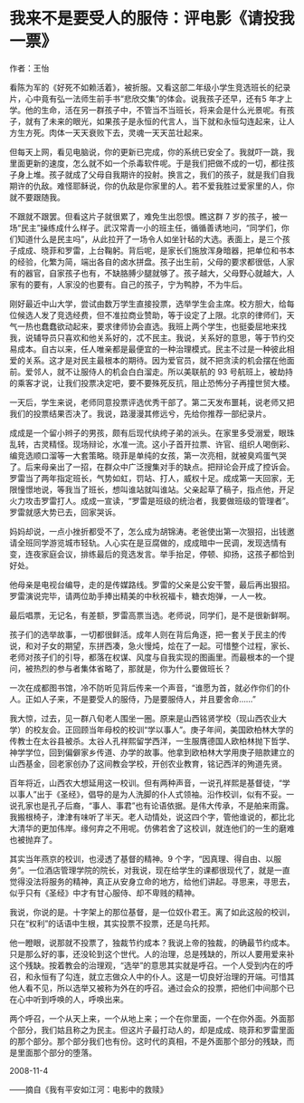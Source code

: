 # 我来不是要受人的服侍：评电影《请投我一票》

作者：王怡

看陈为军的《好死不如赖活着》，被折服。又看这部二年级小学生竞选班长的纪录片，心中竟有弘一法师生前手书“悲欣交集”的体会。说我孩子还早，还有5 年才上学。他的生命，活在另一群孩子中，不管当不当班长，将来会是什么光景呢。有孩子，就有了未来的眼光，如果孩子是永恒的代言人，当下就和永恒勾连起来，让人方生方死。肉体一天天衰败下去，灵魂一天天茁壮起来。

但每天上网，看见电脑说，你的更新已完成，你的系统已安全了。我就吓一跳，我里面更新的速度，怎么就不如一个杀毒软件呢。于是我们把做不成的一切，都往孩子身上堆。孩子就成了父母自我期许的投射。换言之，我们的孩子，就是我们自我期许的仇敌。难怪耶稣说，你的仇敌是你家里的人。若不爱我胜过爱家里的人，你就不要跟随我。

不跟就不跟罢。但看这片子就很累了，难免生出怨恨。瞧这群 7 岁的孩子，被一场“民主”操练成什么样子。武汉常青一小的班主任，循循善诱地问，“同学们，你们知道什么是民主吗”，从此拉开了一场令人如坐针毡的大选。表面上，是三个孩子成成、晓菲和罗雷，上台鞠躬。背后呢，是家长们施放浑身暗器，把单位和书本的经验，化繁为简，端出各自的卤水拼盘。孩子出生前，父母的要求都很低，人家有的器官，自家孩子也有，不缺胳膊少腿就够了。孩子越大，父母野心就越大，人家有的要有，人家没的也要有。自己的孩子，宁为鸭脖，不为牛后。

刚好最近中山大学，尝试由数万学生直接投票，选举学生会主席。校方胆大，给每位候选人发了竞选经费，但不准拉商业赞助，等于设定了上限。北京的律师们，天气一热也蠢蠢欲动起来，要求律师协会直选。我班上两个学生，也挺委屈地来找我，说辅导员只喜欢和他关系好的，忒不民主。我说，关系好的意思，等于节约交易成本。自古以来，任人唯亲都是最便宜的一种治理模式。民主不过是一种彼此相爱的关系。这才是对民主最根本的期待。因为爱官员，就不把贪渎的机会摆在他面前。爱邻人，就不让服侍人的机会白白溜走。所以美联航的 93 号航班上，被劫持的乘客才说，让我们投票决定吧，要不要殊死反抗，阻止恐怖分子再撞世贸大楼。

一天后，学生来说，老师同意投票评选优秀干部了。第二天发布噩耗，说老师又把我们的投票结果否决了。我说，路漫漫其修远兮，先给你推荐一部纪录片。

成成是一个留小辫子的男孩，颇有后现代纨绔子弟的派头。在家里多受溺爱，眼珠乱转，古灵精怪。现场辩论，水准一流。这小子首开拉票、许官、组织人喝倒彩、编竞选顺口溜等一大套策略。晓菲是单纯的女孩，第一次亮相，就被臭鸡蛋气哭了。后来母亲出了一招，在群众中广泛搜集对手的缺点。把辩论会开成了控诉会。罗雷当了两年指定班长，气势如虹，罚站、打人，威权十足。成成第一天回家，无限憧憬地说，等我当了班长，想叫谁站就叫谁站。父亲起草了稿子，指点他，开足火力攻击罗雷打人。成成一宣读，“罗雷是班级的统治者，我要做班级的管理者”。罗雷就感大势已去，回家哭诉。

妈妈却说，一点小挫折都受不了，怎么成为胡锦涛。老爸使出第一次狠招，出钱邀请全班同学游览城市轻轨。人心实在是豆腐做的，成成暗中一民调，发现选情有变，连夜家庭会议，排练最后的竞选发言。举手抬足，停顿、抑扬，这孩子都恰到好处。

他母亲是电视台编导，走的是传媒路线。罗雷的父亲是公安干警，最后再出狠招。罗雷演说完毕，请两位助手捧出精美的中秋祝福卡，糖衣炮弹，一人一枚。

最后唱票，无记名，有差额，罗雷高票当选。老师说，同学们，是不是很新鲜啊。

孩子们的选举故事，一切都很鲜活。成年人则在背后角逐，把一套关于民主的传说，和对子女的期望，东拼西凑，急火慢炖，烩在了一起。可惜整个过程，家长、老师对孩子们的引导，都落在权谋、风度与自我实现的图画里。而最根本的一个提问，被热烈的参与者集体省略了，那就是，你为什么要做班长？

一次在成都图书馆，冷不防听见背后传来一个声音，“谁愿为首，就必作你们的仆人。正如人子来，不是要受人的服侍，乃是要服侍人，并且要舍命……”

我大惊，过去，见一群八旬老人围坐一圈。原来是山西铭贤学校（现山西农业大学）的校友会。正回顾当年母校的校训“学以事人”。庚子年间，美国欧柏林大学的传教士在太谷县被杀。太谷人孔祥熙留学西洋，一生服膺德国人欧柏林抛下哲学、神学学位，回到偏僻家乡传道、办学的故事。他拿到欧柏林大学用庚子赔款建立的山西基金，回老家创办了这间教会学校，开创农业教育，铭记西洋的殉道先贤。

百年将近，山西农大想延用这一校训。但有两种声音，一说孔祥熙是基督徒，“学以事人”出于《圣经》，倡导的是为人洗脚的仆人式领袖。沿作校训，似有不妥。一说孔家也是孔子后裔，“事人、事君”也有论语依据。是伟大传承，不是舶来雨露。我搬根椅子，津津有味听了半天。老人动情处，说这四个字，管他谁说的，都比北大清华的更加伟岸。缘何弃之不用呢。仿佛若舍了这校训，就连他们的一生的磨难也被抛弃了。

其实当年燕京的校训，也浸透了基督的精神。9 个字，“因真理、得自由、以服务”。一位酒店管理学院的院长，对我说，现在给学生的课都很现代了，就是一直觉得没法将服务的精神，真正从安身立命的地方，给他们讲起。寻思来，寻思去，似乎只有《圣经》中才有甘心服侍、却不卑贱的精神。

我说，你说的是。十字架上的那位基督，是一位奴仆君王。离了如此这般的校训，只在“权利”的话语中生根，其实投票不投票，还是乌托邦。

他一瞪眼，说那就不投票了，独裁节约成本？我说上帝的独裁，的确最节约成本。只是那么好的事，还没轮到这个世代。人的治理，总是残缺的，所以人要用爱来补这个残缺。按着教会的治理观，“选举”的意思其实就是呼召。一个人受到内在的呼召，和永恒有了勾连，就立志做众人中的仆人。这是一切良好治理的开端。可惜其他人看不见，所以选举又被称为外在的呼召。通过会众的投票，把他们中间那个已在心中听到呼唤的人，呼唤出来。

两个呼召，一个从天上来，一个从地上来；一个在你里面，一个在你外面。外面那个部分，我们姑且称之为民主。但这片子最打动人的，却是成成、晓菲和罗雷里面的那个部分。那个部分我们也有份。这时代的真相，不是外面那个部分的残缺，而是里面那个部分的堕落。

 

2008-11-4

——摘自《我有平安如江河：电影中的救赎》
